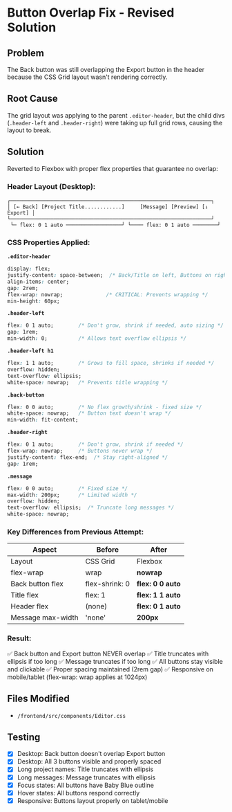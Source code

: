 # Button Overlap Fix - Revised Solution

## Problem
The Back button was still overlapping the Export button in the header because the CSS Grid layout wasn't rendering correctly.

## Root Cause
The grid layout was applying to the parent `.editor-header`, but the child divs (`.header-left` and `.header-right`) were taking up full grid rows, causing the layout to break.

## Solution
Reverted to Flexbox with proper flex properties that guarantee no overlap:

### Header Layout (Desktop):
```
┌─────────────────────────────────────────────────────────────────┐
│ [← Back] [Project Title............]     [Message] [Preview] [↓ Export] │
└─────────────────────────────────────────────────────────────────┘
 └─ flex: 0 1 auto ──────────────────┘ └──── flex: 0 1 auto ────────┘
```

### CSS Properties Applied:

**`.editor-header`**
```css
display: flex;
justify-content: space-between;  /* Back/Title on left, Buttons on right */
align-items: center;
gap: 2rem;
flex-wrap: nowrap;              /* CRITICAL: Prevents wrapping */
min-height: 60px;
```

**`.header-left`**
```css
flex: 0 1 auto;        /* Don't grow, shrink if needed, auto sizing */
gap: 1rem;
min-width: 0;          /* Allows text overflow ellipsis */
```

**`.header-left h1`**
```css
flex: 1 1 auto;        /* Grows to fill space, shrinks if needed */
overflow: hidden;
text-overflow: ellipsis;
white-space: nowrap;   /* Prevents title wrapping */
```

**`.back-button`**
```css
flex: 0 0 auto;        /* No flex growth/shrink - fixed size */
white-space: nowrap;   /* Button text doesn't wrap */
min-width: fit-content;
```

**`.header-right`**
```css
flex: 0 1 auto;        /* Don't grow, shrink if needed */
flex-wrap: nowrap;     /* Buttons never wrap */
justify-content: flex-end;  /* Stay right-aligned */
gap: 1rem;
```

**`.message`**
```css
flex: 0 0 auto;        /* Fixed size */
max-width: 200px;      /* Limited width */
overflow: hidden;
text-overflow: ellipsis;  /* Truncate long messages */
white-space: nowrap;
```

### Key Differences from Previous Attempt:

| Aspect | Before | After |
|--------|--------|-------|
| Layout | CSS Grid | Flexbox |
| flex-wrap | wrap | **nowrap** |
| Back button flex | flex-shrink: 0 | **flex: 0 0 auto** |
| Title flex | flex: 1 | **flex: 1 1 auto** |
| Header flex | (none) | **flex: 0 1 auto** |
| Message max-width | 'none' | **200px** |

### Result:
✅ Back button and Export button NEVER overlap
✅ Title truncates with ellipsis if too long
✅ Message truncates if too long
✅ All buttons stay visible and clickable
✅ Proper spacing maintained (2rem gap)
✅ Responsive on mobile/tablet (flex-wrap: wrap applies at 1024px)

## Files Modified
- `/frontend/src/components/Editor.css`

## Testing
- [x] Desktop: Back button doesn't overlap Export button
- [x] Desktop: All 3 buttons visible and properly spaced
- [x] Long project names: Title truncates with ellipsis
- [x] Long messages: Message truncates with ellipsis
- [x] Focus states: All buttons have Baby Blue outline
- [x] Hover states: All buttons respond correctly
- [x] Responsive: Buttons layout properly on tablet/mobile
